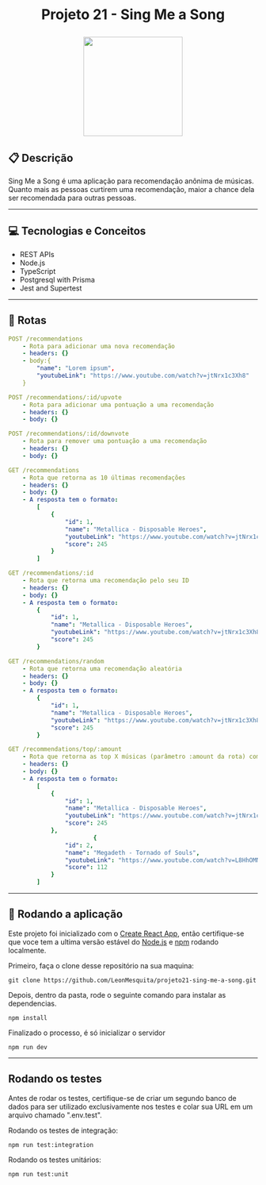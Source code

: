 # <p align = "center"> Projeto 21 - Sing Me a Song </p>

<p align="center" >
   <img src="https://notion-emojis.s3-us-west-2.amazonaws.com/prod/svg-twitter/1f399-fe0f.svg" height="200"/>
   
</p>




##  :clipboard: Descrição

Sing Me a Song é uma aplicação para recomendação anônima de músicas. Quanto mais as pessoas curtirem uma recomendação, maior a chance dela ser recomendada para outras pessoas.

***

## :computer:	 Tecnologias e Conceitos

- REST APIs
- Node.js
- TypeScript
- Postgresql with Prisma
- Jest and Supertest

***

## :rocket: Rotas

```yml
POST /recommendations
    - Rota para adicionar uma nova recomendação
    - headers: {}
    - body:{
        "name": "Lorem ipsum",
        "youtubeLink": "https://www.youtube.com/watch?v=jtNrx1c3Xh8"
    }
```
    

    
```yml 
POST /recommendations/:id/upvote
    - Rota para adicionar uma pontuação a uma recomendação
    - headers: {}
    - body: {}
```
```yml 
POST /recommendations/:id/downvote
    - Rota para remover uma pontuação a uma recomendação
    - headers: {}
    - body: {}
```
```yml
GET /recommendations
    - Rota que retorna as 10 últimas recomendações
    - headers: {}
    - body: {}
    - A resposta tem o formato:
        [
            {
                "id": 1,
                "name": "Metallica - Disposable Heroes",
                "youtubeLink": "https://www.youtube.com/watch?v=jtNrx1c3Xh8",
                "score": 245
            }
        ]
``` 

```yml
GET /recommendations/:id
    - Rota que retorna uma recomendação pelo seu ID
    - headers: {}
    - body: {}
    - A resposta tem o formato:
        {
            "id": 1,
            "name": "Metallica - Disposable Heroes",
            "youtubeLink": "https://www.youtube.com/watch?v=jtNrx1c3Xh8",
            "score": 245
        }
``` 


```yml
GET /recommendations/random
    - Rota que retorna uma recomendação aleatória
    - headers: {}
    - body: {}
    - A resposta tem o formato:
        {
            "id": 1,
            "name": "Metallica - Disposable Heroes",
            "youtubeLink": "https://www.youtube.com/watch?v=jtNrx1c3Xh8",
            "score": 245
        }
``` 
 
```yml
GET /recommendations/top/:amount
    - Rota que retorna as top X músicas (parâmetro :amount da rota) com maior número de pontos
    - headers: {}
    - body: {}
    - A resposta tem o formato:
        [
            {
                "id": 1,
                "name": "Metallica - Disposable Heroes",
                "youtubeLink": "https://www.youtube.com/watch?v=jtNrx1c3Xh8",
                "score": 245
            },
                        {
                "id": 2,
                "name": "Megadeth - Tornado of Souls",
                "youtubeLink": "https://www.youtube.com/watch?v=L8HhOMNrulE",
                "score": 112
            }
        ]
```
***

## 🏁 Rodando a aplicação

Este projeto foi inicializado com o [Create React App](https://github.com/facebook/create-react-app), então certifique-se que voce tem a ultima versão estável do [Node.js](https://nodejs.org/en/download/) e [npm](https://www.npmjs.com/) rodando localmente.

Primeiro, faça o clone desse repositório na sua maquina:

```
git clone https://github.com/LeonMesquita/projeto21-sing-me-a-song.git
```

Depois, dentro da pasta, rode o seguinte comando para instalar as dependencias.

```
npm install
```

Finalizado o processo, é só inicializar o servidor
```
npm run dev
```
***

##  Rodando os testes

Antes de rodar os testes, certifique-se de criar um segundo banco de dados para ser utilizado exclusivamente nos testes e colar sua URL em um arquivo chamado ".env.test".

Rodando os testes de integração:
```
npm run test:integration
```

Rodando os testes unitários:
```
npm run test:unit
```